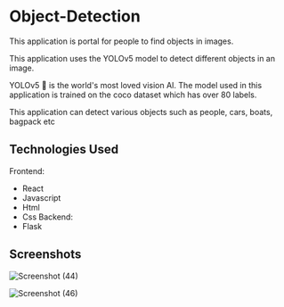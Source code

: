 # Object-Detection

This application is portal for people to find objects in images.

This application uses the YOLOv5 model to detect different objects in an image.

YOLOv5 🚀 is the world's most loved vision AI. The model used in this application is trained on the coco dataset which has over 80 labels.

This application can detect various objects such as people, cars, boats, bagpack etc

## Technologies Used

Frontend: 
- React
- Javascript
- Html
- Css
Backend:
- Flask

## Screenshots 

![Screenshot (44)](https://user-images.githubusercontent.com/87544411/208243949-3466d81c-8361-4dea-bbc9-625e2d02b688.png)





![Screenshot (46)](https://user-images.githubusercontent.com/87544411/208243957-d4079796-9cab-4c2d-bcac-9422c129d9db.png)

